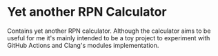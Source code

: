 # Yet another RPN Calculator

Contains yet another RPN calculator. Although the calculator aims to be useful
for me it's mainly intended to be a toy project to experiment with GitHub
Actions and Clang's modules implementation.
